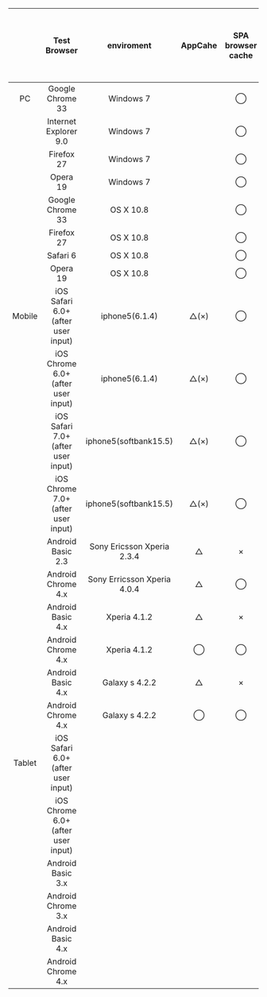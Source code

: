 |        |            Test Browser            |          enviroment         | AppCahe | SPA browser cache | boombox cache | WebAudio | Change Volume | pause & resume | loop(original) | loop(native) | 1 sound | 2 sound | multi sound (<=3) | audio sprite | home buttonclose(Pause sound) | lanch the browser  (Resume sound) | another browser tab      (Pause sound) | back another brower tab  　(Resume sound) | home bookmark |
|:------:|:----------------------------------:|:---------------------------:|:-------:|:-----------------:|:-------------:|:--------:|:-------------:|:--------------:|:--------------:|:------------:|:-------:|:-------:|:-----------------:|:------------:|:-----------------------------:|:---------------------------------:|:--------------------------------------:|:----------------------------------------:|:-------------:|
|   PC   |          Google Chrome 33          |          Windows 7          |         |         ◯         |       ◯       |     ◯    |       ◯       |        ◯       |        ◯       |       ◯      |    ◯    |    ◯    |         ◯         |       ◯      |               -               |                 -                 |                    ◯                   |                     ◯                    |       -       |
|        |        Internet Explorer 9.0       |          Windows 7          |         |         ◯         |       ◯       |     ☓    |       ◯       |        ◯       |        ◯       |       ◯      |    ◯    |    ◯    |         ◯         |       ◯      |               -               |                 -                 |                    ◯                   |                     ◯                    |       -       |
|        |             Firefox 27             |          Windows 7          |         |         ◯         |       ◯       |     ◯    |       ◯       |        ◯       |        ◯       |       ◯      |    ◯    |    ◯    |         ◯         |       ◯      |               -               |                 -                 |                    ◯                   |                     ◯                    |       -       |
|        |              Opera 19              |          Windows 7          |         |         ◯         |       ◯       |     ◯    |       ◯       |        ◯       |        ◯       |       ◯      |    ◯    |    ◯    |         ◯         |       ◯      |               -               |                 -                 |                    ◯                   |                     ◯                    |       -       |
|        |          Google Chrome 33          |          OS X 10.8          |         |         ◯         |       ◯       |     ◯    |       ◯       |        ◯       |        ◯       |       ◯      |    ◯    |    ◯    |         ◯         |       ◯      |               -               |                 -                 |                    ◯                   |                     ◯                    |       -       |
|        |             Firefox 27             |          OS X 10.8          |         |         ◯         |       ◯       |     ◯    |       ◯       |        ◯       |        ◯       |       ◯      |    ◯    |    ◯    |         ◯         |       ◯      |               -               |                 -                 |                    ◯                   |                     ◯                    |       -       |
|        |              Safari 6              |          OS X 10.8          |         |         ◯         |       ◯       |     ◯    |       ◯       |        ◯       |        ◯       |       ◯      |    ◯    |    ◯    |         ◯         |       ◯      |               -               |                 -                 |                    ◯                   |                     ◯                    |       -       |
|        |              Opera 19              |          OS X 10.8          |         |         ◯         |       ◯       |     ◯    |       ◯       |        ◯       |        ◯       |       ◯      |    ◯    |    ◯    |         ◯         |       ◯      |               -               |                 -                 |                    ◯                   |                     ◯                    |       -       |
| Mobile | iOS Safari 6.0+ (after user input) |        iphone5(6.1.4)       |   △(×)  |         ◯         |       ◯       |     ◯    |       ◯       |        ◯       |        ◯       |       ◯      |    ◯    |    ◯    |         ◯         |       ◯      |               ◯               |                 ◯                 |                    ◯                   |                     ◯                    |       ◯       |
|        | iOS Chrome 6.0+ (after user input) |        iphone5(6.1.4)       |   △(×)  |         ◯         |       ◯       |     ◯    |       ◯       |        ◯       |        ◯       |       ◯      |    ◯    |    ◯    |         ◯         |       ◯      |               ◯               |                 ◯                 |                    ◯                   |                     ◯                    |       ◯       |
|        | iOS Safari 7.0+ (after user input) |    iphone5(softbank15.5)    |   △(×)  |         ◯         |       ◯       |     ◯    |       ◯       |        ◯       |        ◯       |       ◯      |    ◯    |    ◯    |         ◯         |       ◯      |               ◯               |                 ◯                 |                    ◯                   |                     ◯                    |       ◯       |
|        | iOS Chrome 7.0+ (after user input) |    iphone5(softbank15.5)    |   △(×)  |         ◯         |       ◯       |     ◯    |       ◯       |        ◯       |        ◯       |       ◯      |    ◯    |    ◯    |         ◯         |       ◯      |               ◯               |                 ◯                 |                    ◯                   |                     ◯                    |       ◯       |
|        |          Android Basic 2.3         |  Sony Ericsson Xperia 2.3.4 |    △    |         ×         |       ◯       |     ×    |       ×       |        ◯       |        ◯       |       ◯      |    ◯    |    ◯    |         ◯         |       ×      |               ×               |                 ×                 |                    ×                   |                     ×                    |       ×       |
|        |         Android Chrome 4.x         | Sony Erricsson Xperia 4.0.4 |    △    |         ◯         |       ◯       |     ×    |       ◯       |        ◯       |        ◯       |       ◯      |    ◯    |    ◯    |         ◯         |       ◯      |               ◯               |                 ◯                 |                    ◯                   |                     ◯                    |       ◯       |
|        |          Android Basic 4.x         |         Xperia 4.1.2        |    △    |         ×         |       ◯       |     ×    |       ◯       |        ◯       |        ◯       |       ◯      |    ◯    |    ◯    |         ×         |       ◯      |               ◯               |                 ◯                 |                    ◯                   |                     ◯                    |       ◯       |
|        |         Android Chrome 4.x         |         Xperia 4.1.2        |    ◯    |         ◯         |       ◯       |     ×    |       ◯       |        ◯       |        ◯       |       ◯      |    ◯    |    ◯    |         ◯         |       ◯      |               ◯               |                 ◯                 |                    ◯                   |                     ◯                    |       ◯       |
|        |          Android Basic 4.x         |        Galaxy s 4.2.2       |    △    |         ×         |       ◯       |     ×    |       ◯       |        ◯       |        ◯       |       ◯      |    ◯    |    ×    |         ×         |       ◯      |               ◯               |                 ◯                 |                    ◯                   |                     ◯                    |       ◯       |
|        |         Android Chrome 4.x         |        Galaxy s 4.2.2       |    ◯    |         ◯         |       ◯       |     ◯    |       ◯       |        ◯       |        ×       |       ◯      |    ◯    |    ◯    |         ◯         |       ◯      |               ◯               |                 ◯                 |                    ◯                   |                     ◯                    |       ◯       |
| Tablet | iOS Safari 6.0+ (after user input) |                             |         |                   |               |          |               |                |                |              |         |         |                   |              |                               |                                   |                                        |                                          |               |
|        | iOS Chrome 6.0+ (after user input) |                             |         |                   |               |          |               |                |                |              |         |         |                   |              |                               |                                   |                                        |                                          |               |
|        |          Android Basic 3.x         |                             |         |                   |               |          |               |                |                |              |         |         |                   |              |                               |                                   |                                        |                                          |               |
|        |         Android Chrome 3.x         |                             |         |                   |               |          |               |                |                |              |         |         |                   |              |                               |                                   |                                        |                                          |               |
|        |          Android Basic 4.x         |                             |         |                   |               |          |               |                |                |              |         |         |                   |              |                               |                                   |                                        |                                          |               |
|        |         Android Chrome 4.x         |                             |         |                   |               |          |               |                |                |              |         |         |                   |              |                               |                                   |                                        |                                          |               |
